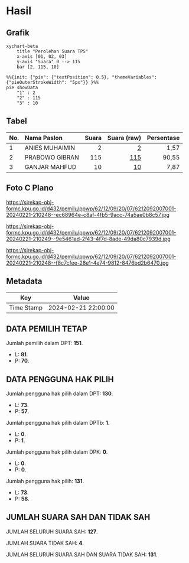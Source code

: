 # Hasil

## Grafik

```mermaid
xychart-beta
    title "Perolehan Suara TPS"
    x-axis [01, 02, 03]
    y-axis "Suara" 0 --> 115
    bar [2, 115, 10]
```

```mermaid
%%{init: {"pie": {"textPosition": 0.5}, "themeVariables": {"pieOuterStrokeWidth": "5px"}} }%%
pie showData
    "1" : 2
    "2" : 115
    "3" : 10
```

## Tabel

| No. | Nama Paslon    | Suara | Suara (raw) | Persentase |
|:--- |:-------------- | -----:| -----------:| ----------:|
| 1   | ANIES MUHAIMIN | 2     | [2][p-1]    | 1,57       |
| 2   | PRABOWO GIBRAN | 115   | [115][p-2]  | 90,55      |
| 3   | GANJAR MAHFUD  | 10    | [10][p-3]   | 7,87       |


[p-1]: https://github.com/gigit-pemilu/pemilu-2024-62-kalimantan-tengah/blob/main/pilpres/hitung-suara/sub/62-kalimantan-tengah/sub/12-murung-raya/sub/09-seribu-riam/sub/2007-takajung/sub/001-tps/sub/paslon-1.txt
[p-2]: https://github.com/gigit-pemilu/pemilu-2024-62-kalimantan-tengah/blob/main/pilpres/hitung-suara/sub/62-kalimantan-tengah/sub/12-murung-raya/sub/09-seribu-riam/sub/2007-takajung/sub/001-tps/sub/paslon-2.txt
[p-3]: https://github.com/gigit-pemilu/pemilu-2024-62-kalimantan-tengah/blob/main/pilpres/hitung-suara/sub/62-kalimantan-tengah/sub/12-murung-raya/sub/09-seribu-riam/sub/2007-takajung/sub/001-tps/sub/paslon-3.txt

## Foto C Plano

https://sirekap-obj-formc.kpu.go.id/d432/pemilu/ppwp/62/12/09/20/07/6212092007001-20240221-210248--ec68964e-c8af-4fb5-9acc-74a5ae0b8c57.jpg

https://sirekap-obj-formc.kpu.go.id/d432/pemilu/ppwp/62/12/09/20/07/6212092007001-20240221-210249--9e5461ad-2f43-4f7d-8ade-49da80c7939d.jpg

https://sirekap-obj-formc.kpu.go.id/d432/pemilu/ppwp/62/12/09/20/07/6212092007001-20240221-210248--f8c7cfee-28e1-4e74-9812-8476bd2b6470.jpg


## Metadata

| Key        | Value               |
| ---------- | ------------------- |
| Time Stamp | 2024-02-21 22:00:00 |


## DATA PEMILIH TETAP

Jumlah pemilih dalam DPT: **151**.
 * L: **81**.
 * P: **70**.

## DATA PENGGUNA HAK PILIH

Jumlah pengguna hak pilih dalam DPT: **130**.
 * L: **73**.
 * P: **57**.

Jumlah pengguna hak pilih dalam DPTb: **1**.
 * L: **0**.
 * P: **1**.

Jumlah pengguna hak pilih dalam DPK: **0**.
 * L: **0**.
 * P: **0**.

Jumlah pengguna hak pilih: **131**.
 * L: **73**.
 * P: **58**.

## JUMLAH SUARA SAH DAN TIDAK SAH

JUMLAH SELURUH SUARA SAH: **127**.

JUMLAH SUARA TIDAK SAH: **4**.

JUMLAH SELURUH SUARA SAH DAN SUARA TIDAK SAH: **131**.


